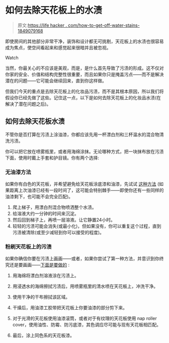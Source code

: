 # 如何去除天花板上的水渍

> 原文:[https://life hacker . com/how-to-get-off-water-stains-1849079168](https://lifehacker.com/how-to-get-rid-of-water-stains-from-your-ceiling-1849079168)

即使房间的其他部分非常干净，装饰和设计都无可挑剔，天花板上的水渍也很容易成为焦点，使空间看起来和感觉起来很暗并且被忽视。

Watch

当然，你最关心的不应该是美观，而是，是什么首先导致了污渍的形成。这不仅对你家的安全、价值和结构完整性很重要，而且如果你只是掩盖污点——而不是解决潜在的问题——它可能会继续回来，直到你这样做。

但我们今天的重点是去除天花板上的化妆品污渍，而不是其根本原因，所以我们将假设你已经先做了这些。记住这一点，以下是如何去除天花板上的化妆品水渍(在解决了潜在问题之后)。

## 如何去除天花板水渍

不管你是否打算在污渍上涂油漆，你都应该先用一杯漂白剂和三杯温水的混合物清洗污渍。

你可以把它放在喷雾瓶里，或者用海绵涂抹。无论哪种方式，把一块抹布放在污渍下面，使用时戴上手套和护目镜。你有两个选择:

### 无油漆方法

如果你有白色的天花板，并希望避免给天花板涂底漆和油漆，先试试 [这种方法](https://www.21oak.com/home-maintenance/how-to-get-rid-of-water-stain-on-ceiling/) (如果距离上次油漆已经有一段时间了，这可能会特别棘手——即使你还有一些同样的油漆剩下，也可能不会完全匹配)。

1.  爬上梯子，用漂白剂混合物喷洒整个水渍。
2.  给溶液大约一分钟的时间来沉淀。
3.  然后回到梯子上，再喷一层溶液。让它静置24小时。
4.  较轻的污渍可能会消失(或最小化)，但如果没有，你可以重复这个过程，直到污渍被清除(或至少减轻到你可以接受的程度)。

### 粉刷天花板上的污渍

如果你确信你要在污渍上画画——或者，如果你尝试了第一种方法，并意识到你终究还是要画画——[下面是要做的](https://www.bobvila.com/articles/water-stains-on-ceiling/) :

1.  用海绵将漂白剂溶液涂在污渍上。
2.  用浸透水的海绵擦拭污渍后，用喷雾瓶里的清水喷在天花板上，冲洗干净。
3.  使用干净的干布擦拭该区域。
4.  干燥后，用油漆工胶带把天花板上你要油漆的部分剪下来。
5.  对于光滑的天花板使用油漆滚筒，或者对于有纹理的天花板使用 nap roller cover，使用油性、防霉、防污底漆，其色调应尽可能与现有天花板相匹配。

6.  最后，涂上同色系的天花板漆。